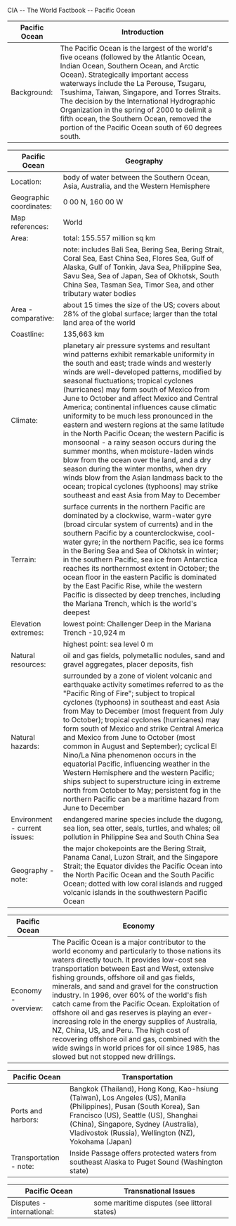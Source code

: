 CIA -- The World Factbook -- Pacific Ocean

| Pacific Ocean | Introduction |
| --- | --- |
| Background: | The Pacific Ocean is the largest of the world's five oceans (followed by the Atlantic Ocean, Indian Ocean, Southern Ocean, and Arctic Ocean). Strategically important access waterways include the La Perouse, Tsugaru, Tsushima, Taiwan, Singapore, and Torres Straits. The decision by the International Hydrographic Organization in the spring of 2000 to delimit a fifth ocean, the Southern Ocean, removed the portion of the Pacific Ocean south of 60 degrees south. |

| Pacific Ocean | Geography |
| --- | --- |
| Location: | body of water between the Southern Ocean, Asia, Australia, and the Western Hemisphere |
| Geographic coordinates: | 0 00 N, 160 00 W |
| Map references: | World |
| Area: | total: 155.557 million sq km |
| | note: includes Bali Sea, Bering Sea, Bering Strait, Coral Sea, East China Sea, Flores Sea, Gulf of Alaska, Gulf of Tonkin, Java Sea, Philippine Sea, Savu Sea, Sea of Japan, Sea of Okhotsk, South China Sea, Tasman Sea, Timor Sea, and other tributary water bodies |
| Area - comparative: | about 15 times the size of the US; covers about 28% of the global surface; larger than the total land area of the world |
| Coastline: | 135,663 km |
| Climate: | planetary air pressure systems and resultant wind patterns exhibit remarkable uniformity in the south and east; trade winds and westerly winds are well-developed patterns, modified by seasonal fluctuations; tropical cyclones (hurricanes) may form south of Mexico from June to October and affect Mexico and Central America; continental influences cause climatic uniformity to be much less pronounced in the eastern and western regions at the same latitude in the North Pacific Ocean; the western Pacific is monsoonal - a rainy season occurs during the summer months, when moisture-laden winds blow from the ocean over the land, and a dry season during the winter months, when dry winds blow from the Asian landmass back to the ocean; tropical cyclones (typhoons) may strike southeast and east Asia from May to December |
| Terrain: | surface currents in the northern Pacific are dominated by a clockwise, warm-water gyre (broad circular system of currents) and in the southern Pacific by a counterclockwise, cool-water gyre; in the northern Pacific, sea ice forms in the Bering Sea and Sea of Okhotsk in winter; in the southern Pacific, sea ice from Antarctica reaches its northernmost extent in October; the ocean floor in the eastern Pacific is dominated by the East Pacific Rise, while the western Pacific is dissected by deep trenches, including the Mariana Trench, which is the world's deepest |
| Elevation extremes: | lowest point: Challenger Deep in the Mariana Trench -10,924 m |
| | highest point: sea level 0 m |
| Natural resources: | oil and gas fields, polymetallic nodules, sand and gravel aggregates, placer deposits, fish |
| Natural hazards: | surrounded by a zone of violent volcanic and earthquake activity sometimes referred to as the "Pacific Ring of Fire"; subject to tropical cyclones (typhoons) in southeast and east Asia from May to December (most frequent from July to October); tropical cyclones (hurricanes) may form south of Mexico and strike Central America and Mexico from June to October (most common in August and September); cyclical El Nino/La Nina phenomenon occurs in the equatorial Pacific, influencing weather in the Western Hemisphere and the western Pacific; ships subject to superstructure icing in extreme north from October to May; persistent fog in the northern Pacific can be a maritime hazard from June to December |
| Environment - current issues: | endangered marine species include the dugong, sea lion, sea otter, seals, turtles, and whales; oil pollution in Philippine Sea and South China Sea |
| Geography - note: | the major chokepoints are the Bering Strait, Panama Canal, Luzon Strait, and the Singapore Strait; the Equator divides the Pacific Ocean into the North Pacific Ocean and the South Pacific Ocean; dotted with low coral islands and rugged volcanic islands in the southwestern Pacific Ocean |

| Pacific Ocean | Economy |
| --- | --- |
| Economy - overview: | The Pacific Ocean is a major contributor to the world economy and particularly to those nations its waters directly touch. It provides low-cost sea transportation between East and West, extensive fishing grounds, offshore oil and gas fields, minerals, and sand and gravel for the construction industry. In 1996, over 60% of the world's fish catch came from the Pacific Ocean. Exploitation of offshore oil and gas reserves is playing an ever-increasing role in the energy supplies of Australia, NZ, China, US, and Peru. The high cost of recovering offshore oil and gas, combined with the wide swings in world prices for oil since 1985, has slowed but not stopped new drillings. |

| Pacific Ocean | Transportation |
| --- | --- |
| Ports and harbors: | Bangkok (Thailand), Hong Kong, Kao-hsiung (Taiwan), Los Angeles (US), Manila (Philippines), Pusan (South Korea), San Francisco (US), Seattle (US), Shanghai (China), Singapore, Sydney (Australia), Vladivostok (Russia), Wellington (NZ), Yokohama (Japan) |
| Transportation - note: | Inside Passage offers protected waters from southeast Alaska to Puget Sound (Washington state) |

| Pacific Ocean | Transnational Issues |
| --- | --- |
| Disputes - international: | some maritime disputes (see littoral states) |
